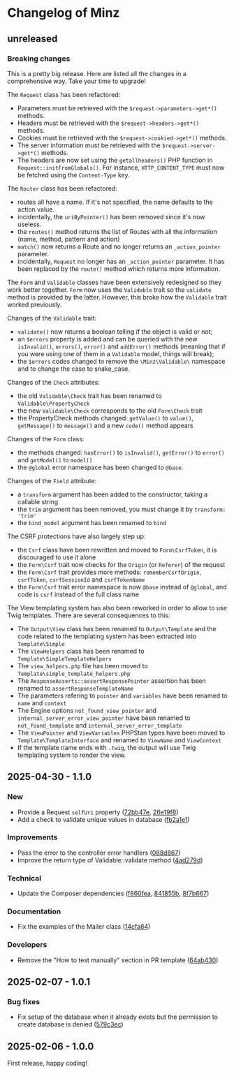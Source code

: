 # Changelog of Minz

## unreleased

### Breaking changes

This is a pretty big release.
Here are listed all the changes in a comprehensive way.
Take your time to upgrade!

The `Request` class has been refactored:

- Parameters must be retrieved with the `$request->parameters->get*()` methods.
- Headers must be retrieved with the `$request->headers->get*()` methods.
- Cookies must be retrieved with the `$request->cookied->get*()` methods.
- The server information must be retrieved with the `$request->server->get*()` methods.
- The headers are now set using the `getallheaders()` PHP function in `Request::initFromGlobals()`. For instance, `HTTP_CONTENT_TYPE` must now be fetched using the `Content-Type` key.

The `Router` class has been refactored:

- routes all have a name. If it's not specified, the name defaults to the action value.
- incidentally, the `uriByPointer()` has been removed since it's now useless.
- the `routes()` method returns the list of Routes with all the information (name, method, pattern and action)
- `match()` now returns a Route and no longer returns an `_action_pointer` parameter.
- incidentally, `Request` no longer has an `_action_pointer` parameter. It has been replaced by the `route()` method which returns more information.

The `Form` and `Validable` classes have been extensively redesigned so they work better together.
`Form` now uses the `Validable` trait so the `validate` method is provided by the latter.
However, this broke how the `Validable` trait worked previously.

Changes of the `Validable` trait:

- `validate()` now returns a boolean telling if the object is valid or not;
- an `$errors` property is added and can be queried with the new `isInvalid()`, `errors()`, `error()` and `addError()` methods (meaning that if you were using one of them in a `Validable` model, things will break);
- the `$errors` codes changed to remove the `\Minz\Validable\` namespace and to change the case to snake\_case.

Changes of the `Check` attributes:

- the old `Validable\Check` trait has been renamed to `Validable\PropertyCheck`
- the new `Validable\Check` corresponds to the old `Form\Check` trait
- the PropertyCheck methods changed: `getValue()` to `value()`, `getMessage()` to `message()` and a new `code()` method appears

Changes of the `Form` class:

- the methods changed: `hasError()` to `isInvalid()`, `getError()` to `error()` and `getModel()` to `model()`
- the `@global` error namespace has been changed to `@base`.

Changes of the `Field` attribute:

- a `transform` argument has been added to the constructor, taking a callable string
- the `trim` argument has been removed, you must change it by `transform: 'trim'`
- the `bind_model` argument has been renamed to `bind`

The CSRF protections have also largely step up:

- the `Csrf` class have been rewritten and moved to `Form\CsrfToken`, it is discouraged to use it alone
- the `Form\Csrf` trait now checks for the `Origin` (or `Referer`) of the request
- the `Form\Csrf` trait provides more methods: `rememberCsrfOrigin`, `csrfToken`, `csrfSessionId` and `csrfTokenName`
- the `Form\Csrf` trait error namespace is now `@base` instead of `@global`, and code is `csrf` instead of the full class name

The View templating system has also been reworked in order to allow to use Twig templates.
There are several consequences to this:

- The `Output\View` class has been renamed to `Output\Template` and the code related to the templating system has been extracted into `Template\Simple`
- The `ViewHelpers` class has been renamed to `Template\SimpleTemplateHelpers`
- The `view_helpers.php` file has been moved to `Template\simple_template_helpers.php`
- The `ResponseAsserts::assertResponsePointer` assertion has been renamed to `assertResponseTemplateName`
- The parameters refering to `pointer` and `variables` have been renamed to `name` and `context`
- The Engine options `not_found_view_pointer` and `internal_server_error_view_pointer` have been renamed to `not_found_template` and `internal_server_error_template`
- The `ViewPointer` and `ViewVariables` PHPStan types have been moved to `Template\TemplateInterface` and renamed to `ViewName` and `ViewContext`
- If the template name ends with `.twig`, the output will use Twig templating system to render the view.

## 2025-04-30 - 1.1.0

### New

- Provide a Request `selfUri` property ([72bb47e](https://github.com/flusio/Minz/commit/72bb47e), [26e19f8](https://github.com/flusio/Minz/commit/26e19f8))
- Add a check to validate unique values in database ([fb2a1e1](https://github.com/flusio/Minz/commit/fb2a1e1))

### Improvements

- Pass the error to the controller error handlers ([088d867](https://github.com/flusio/Minz/commit/088d867))
- Improve the return type of Validable::validate method ([4ad279d](https://github.com/flusio/Minz/commit/4ad279d))

### Technical

- Update the Composer dependencies ([f860fea](https://github.com/flusio/Minz/commit/f860fea), [841855b](https://github.com/flusio/Minz/commit/841855b), [8f7b667](https://github.com/flusio/Minz/commit/8f7b667))

### Documentation

- Fix the examples of the Mailer class ([14cfa84](https://github.com/flusio/Minz/commit/14cfa84))

### Developers

- Remove the "How to test manually" section in PR template ([64ab430](https://github.com/flusio/Minz/commit/64ab430))

## 2025-02-07 - 1.0.1

### Bug fixes

- Fix setup of the database when it already exists but the permission to create database is denied ([579c3ec](https://github.com/flusio/Minz/commit/579c3ec))

## 2025-02-06 - 1.0.0

First release, happy coding!

